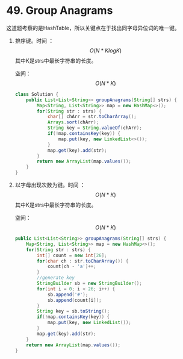 # 49. Group Anagrams

这道题考察的是HashTable，所以关键点在于找出同字母异位词的唯一键。

1. 排序键。时间 ：
   $$
   O(N*KlogK)
   $$
   其中K是strs中最长字符串的长度。

   空间：
   $$
   O(N*K)
   $$
   

   ```java
   class Solution {
       public List<List<String>> groupAnagrams(String[] strs) {
           Map<String, List<String>> map = new HashMap<>();
           for(String str : strs) {
               char[] chArr = str.toCharArray();
               Arrays.sort(chArr);
               String key = String.valueOf(chArr);
               if(!map.containsKey(key)) {
                   map.put(key, new LinkedList<>());
               }
               map.get(key).add(str);
           }
           return new ArrayList(map.values());
       }
   }
   ```

   

2. 以字母出现次数为键。时间 ：
   $$
   O(N*K)
   $$
      其中K是strs中最长字符串的长度。

      空间：
   $$
   O(N*K)
   $$

   ```java
   public List<List<String>> groupAnagrams(String[] strs) {
       Map<String, List<String>> map = new HashMap<>();
       for(String str : strs) {
           int[] count = new int[26];
           for(char ch : str.toCharArray()) {
               count[ch - 'a']++;
           }
           //generate key
           StringBuilder sb = new StringBuilder();
           for(int i = 0; i < 26; i++) {
               sb.append('#');
               sb.append(count[i]);
           }
           String key = sb.toString();
           if(!map.containsKey(key)) {
               map.put(key, new LinkedList());
           }
           map.get(key).add(str);
       }
       return new ArrayList(map.values());
   }
   ```